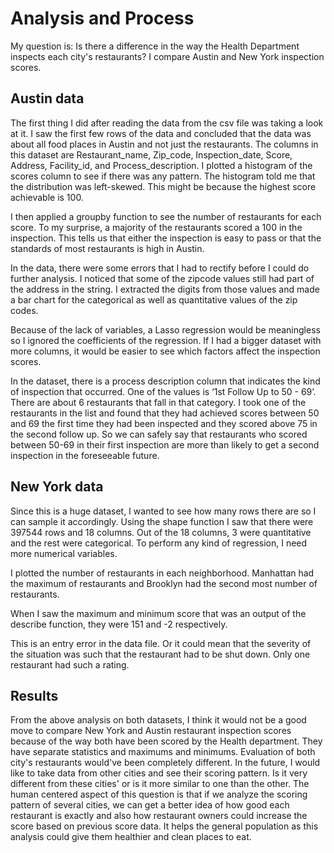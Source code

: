 
# Analysis and Process

My question is: Is there a difference in the way the Health Department inspects each city's restaurants? I compare Austin and New York inspection scores.

## Austin data

The first thing I did after reading the data from the csv file was taking a look at it. I saw the first few rows of the data and concluded that the data was about all food places in Austin and not just the restaurants. The columns in this dataset are Restaurant_name, Zip_code, Inspection_date, Score, Address, Facility_id, and Process_description. I plotted a histogram of the scores column to see if there was any pattern. The histogram told me that the distribution was left-skewed. This might be because the highest score achievable is 100.

I then applied a groupby function to see the number of restaurants for each score. To my surprise, a majority of the restaurants scored a 100 in the inspection. This tells us that either the inspection is easy to pass or that the standards of most restaurants is high in Austin.

In the data, there were some errors that I had to rectify before I could do further analysis. I noticed that some of the zipcode values still had part of the address in the string. I extracted the digits from those values and made a bar chart for the categorical as well as quantitative values of the zip codes.

Because of the lack of variables, a Lasso regression would be meaningless so I ignored the coefficients of the regression. If I had a bigger dataset with more columns, it would be easier to see which factors affect the inspection scores.

In the dataset, there is a process description column that indicates the kind of inspection that occurred. One of the values is ‘1st Follow Up to 50 - 69’. There are about 6 restaurants that fall in that category. I took one of the restaurants in the list and found that they had achieved scores between 50 and 69 the first time they had been inspected and they scored above 75 in the second follow up. So we can safely say that restaurants who scored between 50-69 in their first inspection are more than likely to get a second inspection in the foreseeable future.


 

## New York data

Since this is a huge dataset, I wanted to see how many rows there are so I can sample it accordingly. Using the shape function I saw that there were 397544 rows and 18 columns. Out of the 18 columns, 3 were quantitative and the rest were categorical. To perform any kind of regression, I need more numerical variables.


I plotted the number of restaurants in each neighborhood. Manhattan had the maximum of restaurants and Brooklyn had the second most number of restaurants. 

When I saw the maximum and minimum score that was an output of the describe function, they were 151 and -2 respectively. 

This is an entry error in the data file. Or it could mean that the severity of the situation was such that the restaurant had to be shut down. Only one restaurant had such a rating.

 

## Results

From the above analysis on both datasets, I think it would not be a good move to compare New York and Austin restaurant inspection scores because of the way both have been scored by the Health department. They have separate statistics and maximums and minimums. Evaluation of both city's restaurants would've been completely different. In the future, I would like to take data from other cities and see their scoring pattern. Is it very different from these cities' or is it more similar to one than the other. The human centered aspect of this question is that if we analyze the scoring pattern of several cities, we can get a better idea of how good each restaurant is exactly and also how restaurant owners could increase the score based on previous score data. It helps the general population as this analysis could give them healthier and clean places to eat.
